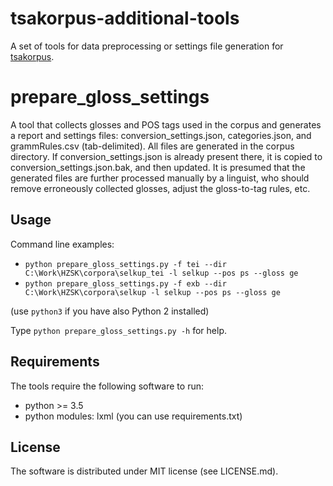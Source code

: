 tsakorpus-additional-tools
==========================

A set of tools for data preprocessing or settings file generation for [tsakorpus](https://bitbucket.org/tsakorpus/tsakorpus/).

# prepare_gloss_settings

A tool that collects glosses and POS tags used in the corpus and generates a report and settings files: conversion_settings.json, categories.json, and grammRules.csv (tab-delimited). All files are generated in the corpus directory. If conversion_settings.json is already present there, it is copied to conversion_settings.json.bak, and then updated. It is presumed that the generated files are further processed manually by a linguist, who should remove erroneously collected glosses, adjust the gloss-to-tag rules, etc.

## Usage

Command line examples:

* ``python prepare_gloss_settings.py -f tei --dir C:\Work\HZSK\corpora\selkup_tei -l selkup --pos ps --gloss ge``
* ``python prepare_gloss_settings.py -f exb --dir C:\Work\HZSK\corpora\selkup -l selkup --pos ps --gloss ge``

(use ``python3`` if you have also Python 2 installed)

Type ``python prepare_gloss_settings.py -h`` for help.

## Requirements

The tools require the following software to run:

* python >= 3.5
* python modules: lxml (you can use requirements.txt)


## License

The software is distributed under MIT license (see LICENSE.md).

